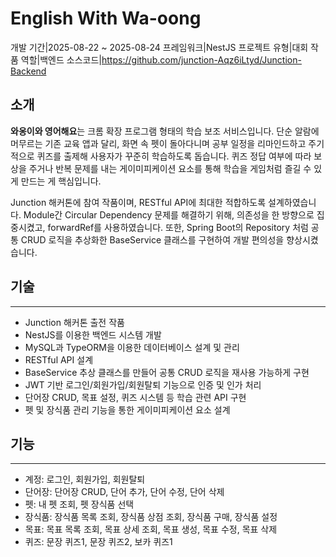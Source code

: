 # English With Wa-oong
<desc>개발 기간|2025-08-22 ~ 2025-08-24</desc>
<desc>프레임워크|NestJS</desc>
<desc>프로젝트 유형|대회 작품</desc>
<desc>역할|백엔드</desc>
<desc>소스코드|<a>https://github.com/junction-Aqz6iLtyd/Junction-Backend</a></desc>
## 소개
**와옹이와 영어해요**는 크롬 확장 프로그램 형태의 학습 보조 서비스입니다. 단순 알람에 머무르는 기존 교육 앱과 달리, 화면 속 펫이 돌아다니며 공부 일정을 리마인드하고 주기적으로 퀴즈를 출제해 사용자가 꾸준히 학습하도록 돕습니다. 퀴즈 정답 여부에 따라 보상을 주거나 반복 문제를 내는 게이미피케이션 요소를 통해 학습을 게임처럼 즐길 수 있게 만드는 게 핵심입니다.

Junction 해커톤에 참여 작품이며, RESTful API에 최대한 적합하도록 설계하였습니다. Module간 Circular Dependency 문제를 해결하기 위해, 의존성을 한 방향으로 집중시켰고, forwardRef를 사용하였습니다. 또한, Spring Boot의 Repository 처럼 공통 CRUD 로직을 추상화한 BaseService 클래스를 구현하여 개발 편의성을 향상시켰습니다.

## 기술
---
- Junction 해커톤 출전 작품
- NestJS를 이용한 백엔드 시스템 개발
- MySQL과 TypeORM을 이용한 데이터베이스 설계 및 관리  
- RESTful API 설계
- BaseService 추상 클래스를 만들어 공통 CRUD 로직을 재사용 가능하게 구현  
- JWT 기반 로그인/회원가입/회원탈퇴 기능으로 인증 및 인가 처리  
- 단어장 CRUD, 목표 설정, 퀴즈 시스템 등 학습 관련 API 구현  
- 펫 및 장식품 관리 기능을 통한 게이미피케이션 요소 설계  

## 기능
---
- 계정: 로그인, 회원가입, 회원탈퇴
- 단어장: 단어장 CRUD, 단어 추가, 단어 수정, 단어 삭제
- 펫: 내 펫 조회, 펫 장식품 선택
- 장식품: 장식품 목록 조회, 장식품 상점 조회, 장식품 구매, 장식품 설정
- 목표: 목표 목록 조회, 목표 상세 조회, 목표 생성, 목표 수정, 목표 삭제
- 퀴즈: 문장 퀴즈1, 문장 퀴즈2, 보카 퀴즈1